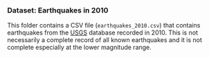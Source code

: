 ### Dataset: Earthquakes in 2010

This folder contains a CSV file (``earthquakes_2010.csv``) that contains
earthquakes from the [USGS](https://earthquake.usgs.gov/) database recorded in
2010. This is not necessarily a complete record of all known earthquakes and it
is not complete especially at the lower magnitude range.
